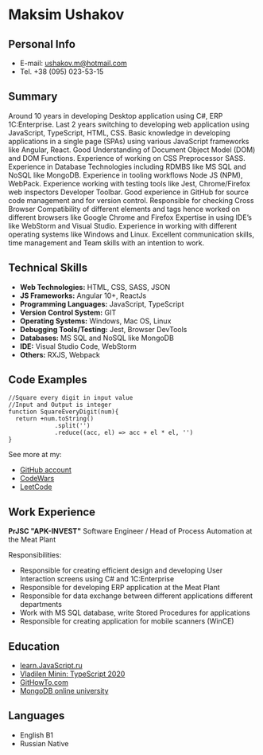 # Maksim Ushakov #
## Personal Info ##
* E-mail: ushakov.m@hotmail.com
* Tel. +38 (095) 023-53-15

## Summary ##
Around 10 years in developing Desktop application using C#, ERP 1C:Enterprise.
Last 2 years switching to developing web application using JavaScript, TypeScript, HTML, CSS.
Basic knowledge in developing applications in a single page (SPAs) using various JavaScript frameworks like Angular, React.
Good Understanding of Document Object Model (DOM) and DOM Functions.
Experience of working on CSS Preprocessor SASS.
Experience in Database Technologies including RDMBS like MS SQL and NoSQL like MongoDB.
Experience in tooling workflows Node JS (NPM), WebPack.
Experience working with testing tools like Jest, Chrome/Firefox web inspectors Developer Toolbar.
Good experience in GitHub for source code management and for version control.
Responsible for checking Cross Browser Compatibility of different elements and tags hence worked on different browsers like Google Chrome and Firefox
Expertise in using IDE’s like WebStorm and Visual Studio.
Experience in working with different operating systems like Windows and Linux.
Excellent communication skills, time management and Team skills with an intention to work.

## Technical Skills ##
* **Web Technologies:** HTML, CSS, SASS, JSON
* **JS Frameworks:** Angular 10+, ReactJs
* **Programming Languages:** JavaScript, TypeScript
* **Version Control System:** GIT
* **Operating Systems:** Windows, Mac OS, Linux
* **Debugging Tools/Testing:** Jest, Browser DevTools
* **Databases:** MS SQL and NoSQL like MongoDB
* **IDE:** Visual Studio Code, WebStorm
* **Others:** RXJS, Webpack


## Code Examples ##
```JS
//Square every digit in input value
//Input and Output is integer
function SquareEveryDigit(num){
  return +num.toString()
             .split('')
             .reduce((acc, el) => acc + el * el, '')
}
```
See more at my:
* [GitHub account](https://github.com/UshakovMaksim)
* [CodeWars](https://www.codewars.com/users/UshakovMaksim)
* [LeetCode](https://leetcode.com/UshakovMaksim/)

## Work Experience ##
**PrJSC "APK-INVEST"**
Software Engineer / Head of Process Automation at the Meat Plant

  Responsibilities:
  * Responsible for creating efficient design and developing User Interaction screens using C# and 1C:Enterprise
  * Responsible for developing ERP application at the Meat Plant
  * Responsible for data exchange between different applications different departments
  * Work with MS SQL database, write Stored Procedures for applications
  * Responsible for creating application for mobile scanners (WinCE)

## Education ##
* [learn.JavaScript.ru](https://Learn.JavaScript.ru)
* [Vladilen Minin: TypeScript 2020](https://www.youtube.com/watch?v=nyIpDs2DJ_c)
* [GitHowTo.com](https://githowto.com/ru)
* [MongoDB online university](https://university.mongodb.com/courses/catalog)

## Languages ##
* English B1
* Russian Native
